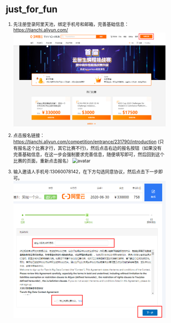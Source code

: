 # just_for_fun

1. 先注册登录阿里天池，绑定手机号和邮箱，完善基础信息： https://tianchi.aliyun.com/
![avatar](1.png)

2. 点击报名链接：https://tianchi.aliyun.com/competition/entrance/231790/introduction
(只有报名这个比赛才行，其它比赛不行)，然后点击右边的报名按钮（如果没有完善基础信息，在这一步会强制要求完善信息，随便填写即可，然后回到这个比赛的页面，重新点击报名）
![avatar](2png)


3. 输入邀请人手机号:13060078142，在下方勾选同意协议，然后点击下一步即可。
![avatar](3.png)
